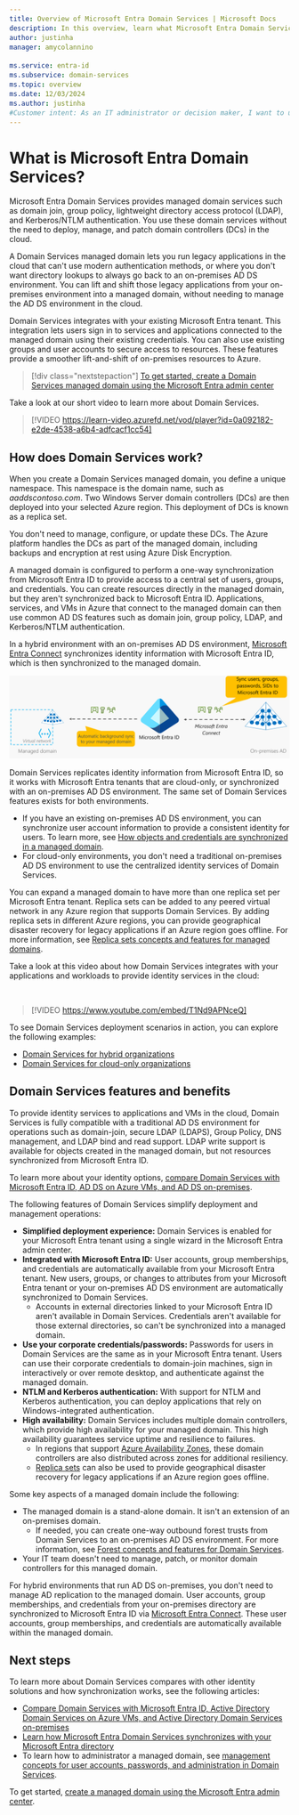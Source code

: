 ```yaml
---
title: Overview of Microsoft Entra Domain Services | Microsoft Docs
description: In this overview, learn what Microsoft Entra Domain Services provides and how to use it in your organization to provide identity services to applications and services in the cloud.
author: justinha
manager: amycolannino

ms.service: entra-id
ms.subservice: domain-services
ms.topic: overview
ms.date: 12/03/2024
ms.author: justinha
#Customer intent: As an IT administrator or decision maker, I want to understand what Domain Services is and how it can benefit my organization.
---
```


# What is Microsoft Entra Domain Services?

Microsoft Entra Domain Services provides managed domain services such as domain join, group policy, lightweight directory access protocol (LDAP), and Kerberos/NTLM authentication. You use these domain services without the need to deploy, manage, and patch domain controllers (DCs) in the cloud.

A Domain Services managed domain lets you run legacy applications in the cloud that can't use modern authentication methods, or where you don't want directory lookups to always go back to an on-premises AD DS environment. You can lift and shift those legacy applications from your on-premises environment into a managed domain, without needing to manage the AD DS environment in the cloud.

Domain Services integrates with your existing Microsoft Entra tenant. This integration lets users sign in to services and applications connected to the managed domain using their existing credentials. You can also use existing groups and user accounts to secure access to resources. These features provide a smoother lift-and-shift of on-premises resources to Azure.

> [!div class="nextstepaction"]
> [To get started, create a Domain Services managed domain using the Microsoft Entra admin center][tutorial-create]

Take a look at our short video to learn more about Domain Services.

> [!VIDEO https://learn-video.azurefd.net/vod/player?id=0a092182-e2de-4538-a6b4-adfcacf1cc54]

<a name='how-does-azure-ad-ds-work'></a>

## How does Domain Services work?

When you create a Domain Services managed domain, you define a unique namespace. This namespace is the domain name, such as *aaddscontoso.com*. Two Windows Server domain controllers (DCs) are then deployed into your selected Azure region. This deployment of DCs is known as a replica set.

You don't need to manage, configure, or update these DCs. The Azure platform handles the DCs as part of the managed domain, including backups and encryption at rest using Azure Disk Encryption.

A managed domain is configured to perform a one-way synchronization from Microsoft Entra ID to provide access to a central set of users, groups, and credentials. You can create resources directly in the managed domain, but they aren't synchronized back to Microsoft Entra ID. Applications, services, and VMs in Azure that connect to the managed domain can then use common AD DS features such as domain join, group policy, LDAP, and Kerberos/NTLM authentication.

In a hybrid environment with an on-premises AD DS environment, [Microsoft Entra Connect][azure-ad-connect] synchronizes identity information with Microsoft Entra ID, which is then synchronized to the managed domain.

![Synchronization in Microsoft Entra Domain Services with Microsoft Entra ID and on-premises AD DS using AD Connect](./media/entra-domain-services-design-guide/sync-topology.png)

Domain Services replicates identity information from Microsoft Entra ID, so it works with Microsoft Entra tenants that are cloud-only, or synchronized with an on-premises AD DS environment. The same set of Domain Services features exists for both environments.

* If you have an existing on-premises AD DS environment, you can synchronize user account information to provide a consistent identity for users. To learn more, see [How objects and credentials are synchronized in a managed domain][synchronization].
* For cloud-only environments, you don't need a traditional on-premises AD DS environment to use the centralized identity services of Domain Services.

You can expand a managed domain to have more than one replica set per Microsoft Entra tenant. Replica sets can be added to any peered virtual network in any Azure region that supports Domain Services. By adding replica sets in different Azure regions, you can provide geographical disaster recovery for legacy applications if an Azure region goes offline. For more information, see [Replica sets concepts and features for managed domains][concepts-replica-sets].

Take a look at this video about how Domain Services integrates with your applications and workloads to provide identity services in the cloud:

<br />

>[!VIDEO https://www.youtube.com/embed/T1Nd9APNceQ]

To see Domain Services deployment scenarios in action, you can explore the following examples:

* [Domain Services for hybrid organizations](scenarios.md#azure-ad-ds-for-hybrid-organizations)
* [Domain Services for cloud-only organizations](scenarios.md#azure-ad-ds-for-cloud-only-organizations)

<a name='azure-ad-ds-features-and-benefits'></a>

## Domain Services features and benefits

To provide identity services to applications and VMs in the cloud, Domain Services is fully compatible with a traditional AD DS environment for operations such as domain-join, secure LDAP (LDAPS), Group Policy, DNS management, and LDAP bind and read support. LDAP write support is available for objects created in the managed domain, but not resources synchronized from Microsoft Entra ID.

To learn more about your identity options, [compare Domain Services with Microsoft Entra ID, AD DS on Azure VMs, and AD DS on-premises][compare].

The following features of Domain Services simplify deployment and management operations:

* **Simplified deployment experience:** Domain Services is enabled for your Microsoft Entra tenant using a single wizard in the Microsoft Entra admin center.
* **Integrated with Microsoft Entra ID:** User accounts, group memberships, and credentials are automatically available from your Microsoft Entra tenant. New users, groups, or changes to attributes from your Microsoft Entra tenant or your on-premises AD DS environment are automatically synchronized to Domain Services.
    * Accounts in external directories linked to your Microsoft Entra ID aren't available in Domain Services. Credentials aren't available for those external directories, so can't be synchronized into a managed domain.
* **Use your corporate credentials/passwords:** Passwords for users in Domain Services are the same as in your Microsoft Entra tenant. Users can use their corporate credentials to domain-join machines, sign in interactively or over remote desktop, and authenticate against the managed domain.
* **NTLM and Kerberos authentication:** With support for NTLM and Kerberos authentication, you can deploy applications that rely on Windows-integrated authentication.
* **High availability:** Domain Services includes multiple domain controllers, which provide high availability for your managed domain. This high availability guarantees service uptime and resilience to failures.
    * In regions that support [Azure Availability Zones][availability-zones], these domain controllers are also distributed across zones for additional resiliency.
    * [Replica sets][concepts-replica-sets] can also be used to provide geographical disaster recovery for legacy applications if an Azure region goes offline.

Some key aspects of a managed domain include the following:

* The managed domain is a stand-alone domain. It isn't an extension of an on-premises domain.
    * If needed, you can create one-way outbound forest trusts from Domain Services to an on-premises AD DS environment. For more information, see [Forest concepts and features for Domain Services][forest-trusts].
* Your IT team doesn't need to manage, patch, or monitor domain controllers for this managed domain.

For hybrid environments that run AD DS on-premises, you don't need to manage AD replication to the managed domain. User accounts, group memberships, and credentials from your on-premises directory are synchronized to Microsoft Entra ID via [Microsoft Entra Connect][azure-ad-connect]. These user accounts, group memberships, and credentials are automatically available within the managed domain.

## Next steps

To learn more about Domain Services compares with other identity solutions and how synchronization works, see the following articles:

* [Compare Domain Services with Microsoft Entra ID, Active Directory Domain Services on Azure VMs, and Active Directory Domain Services on-premises][compare]
* [Learn how Microsoft Entra Domain Services synchronizes with your Microsoft Entra directory][synchronization]
* To learn how to administrator a managed domain, see [management concepts for user accounts, passwords, and administration in Domain Services][administration-concepts].

To get started, [create a managed domain using the Microsoft Entra admin center][tutorial-create].

<!-- INTERNAL LINKS -->
[compare]: compare-identity-solutions.md
[synchronization]: synchronization.md
[tutorial-create]: tutorial-create-instance.md
[azure-ad-connect]: /azure/active-directory/hybrid/connect/whatis-azure-ad-connect
[password-hash-sync]: /azure/active-directory/hybrid/connect/how-to-connect-password-hash-synchronization
[availability-zones]: /azure/reliability/availability-zones-overview
[forest-trusts]: ./concepts-forest-trust.md
[administration-concepts]: administration-concepts.md
[synchronization]: synchronization.md
[concepts-replica-sets]: concepts-replica-sets.md
